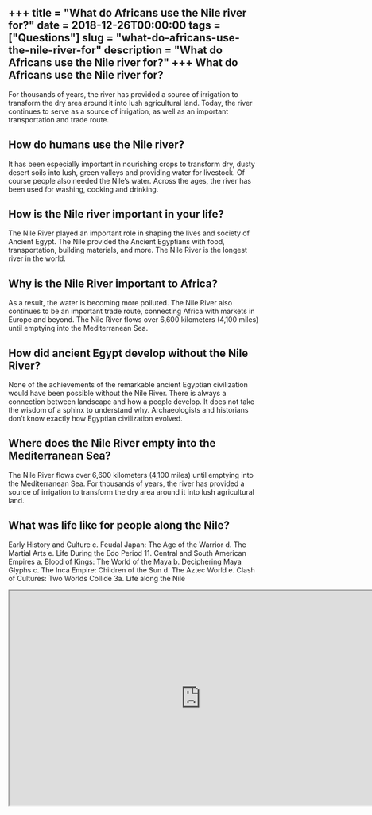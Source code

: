 +++
title = "What do Africans use the Nile river for?"
date = 2018-12-26T00:00:00
tags = ["Questions"]
slug = "what-do-africans-use-the-nile-river-for"
description = "What do Africans use the Nile river for?"
+++
What do Africans use the Nile river for?
----------------------------------------

For thousands of years, the river has provided a source of irrigation to transform the dry area around it into lush agricultural land. Today, the river continues to serve as a source of irrigation, as well as an important transportation and trade route.

How do humans use the Nile river?
---------------------------------

It has been especially important in nourishing crops to transform dry, dusty desert soils into lush, green valleys and providing water for livestock. Of course people also needed the Nile’s water. Across the ages, the river has been used for washing, cooking and drinking.

How is the Nile river important in your life?
---------------------------------------------

The Nile River played an important role in shaping the lives and society of Ancient Egypt. The Nile provided the Ancient Egyptians with food, transportation, building materials, and more. The Nile River is the longest river in the world.

Why is the Nile River important to Africa?
------------------------------------------

As a result, the water is becoming more polluted. The Nile River also continues to be an important trade route, connecting Africa with markets in Europe and beyond. The Nile River flows over 6,600 kilometers (4,100 miles) until emptying into the Mediterranean Sea.

How did ancient Egypt develop without the Nile River?
-----------------------------------------------------

None of the achievements of the remarkable ancient Egyptian civilization would have been possible without the Nile River. There is always a connection between landscape and how a people develop. It does not take the wisdom of a sphinx to understand why. Archaeologists and historians don’t know exactly how Egyptian civilization evolved.

Where does the Nile River empty into the Mediterranean Sea?
-----------------------------------------------------------

The Nile River flows over 6,600 kilometers (4,100 miles) until emptying into the Mediterranean Sea. For thousands of years, the river has provided a source of irrigation to transform the dry area around it into lush agricultural land.

What was life like for people along the Nile?
---------------------------------------------

Early History and Culture c. Feudal Japan: The Age of the Warrior d. The Martial Arts e. Life During the Edo Period 11. Central and South American Empires a. Blood of Kings: The World of the Maya b. Deciphering Maya Glyphs c. The Inca Empire: Children of the Sun d. The Aztec World e. Clash of Cultures: Two Worlds Collide 3a. Life along the Nile

<iframe allow="accelerometer; autoplay; clipboard-write; encrypted-media; gyroscope; picture-in-picture" allowfullscreen="" class="__youtube_prefs__  epyt-is-override  no-lazyload" data-no-lazy="1" data-origheight="433" data-origwidth="770" data-skipgform_ajax_framebjll="" height="433" id="_ytid_26528" loading="lazy" src="https://www.youtube.com/embed/xuiTih_8BoY?enablejsapi=1&autoplay=0&cc_load_policy=0&cc_lang_pref=&iv_load_policy=1&loop=0&modestbranding=0&rel=1&fs=1&playsinline=0&autohide=2&theme=dark&color=red&controls=1&" title="YouTube player" width="770"></iframe>